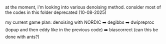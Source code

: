 at the moment, i'm looking into various denoising method. consider most of the codes in this folder deprecated (10-08-2025)

my current game plan: denoising with NORDIC ➡️ degibbs ➡️ dwipreproc (topup and then eddy like in the previous code) ➡️ biascorrect (can this be done with ants?)
